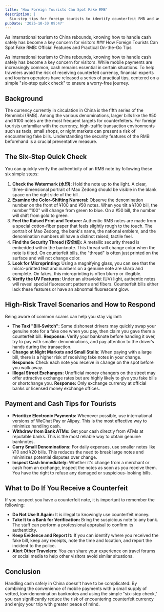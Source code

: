 ```yaml
---
title: 'How Foreign Tourists Can Spot Fake RMB'
description: |
  Six-step tips for foreign tourists to identify counterfeit RMB and avoid taxi and night market scams.
pubDate: '2025-10-30 09:47'
---
```



As international tourism to China rebounds, knowing how to handle cash safely has become a key concern for visitors.###
How Foreign Tourists Can Spot Fake RMB: Official Features and Practical On-the-Go Tips

As international tourism to China rebounds, knowing how to handle cash safely has become a key concern for visitors.
While mobile payments are increasingly common, cash remains essential in certain situations. To help travelers avoid the
risk of receiving counterfeit currency, financial experts and tourism operators have released a series of practical
tips, centered on a simple "six-step quick check" to ensure a worry-free journey.

## **Background**

The currency currently in circulation in China is the fifth series of the Renminbi (RMB). Among the various
denominations, larger bills like the ¥50 and ¥100 notes are the most frequent targets for counterfeiters. For foreign
tourists unfamiliar with the currency, high-traffic transaction environments such as taxis, small shops, or night
markets can present a risk of encountering fake bills. Understanding the security features of the RMB beforehand is a
crucial preventative measure.

## **The Six-Step Quick Check**

You can quickly verify the authenticity of an RMB note by following these six simple steps:

1. **Check the Watermark (水印):** Hold the note up to the light. A clear, three-dimensional portrait of Mao Zedong
   should be visible in the blank space on the right side of the bill.
2. **Examine the Color-Shifting Numeral:** Observe the denomination number on the front of ¥100 and ¥50 notes. When you
   tilt a ¥100 bill, the number "100" will change from green to blue. On a ¥50 bill, the number will shift from gold to
   green.
3. **Feel the Raised Print and Texture:** Authentic RMB notes are made from a special cotton-fiber paper that feels
   slightly rough to the touch. The portrait of Mao Zedong, the bank's name, the national emblem, and the denomination
   numbers all have a distinct raised, tactile feel.
4. **Find the Security Thread (安全线):** A metallic security thread is embedded within the banknote. This thread will
   change color when the note is tilted. On counterfeit bills, the "thread" is often just printed on the surface and
   will not change color.
5. **Look for Microprinting:** Using a magnifying glass, you can see that the micro-printed text and numbers on a
   genuine note are sharp and complete. On fakes, this microprinting is often blurry or illegible.
6. **Verify the UV Features:** Under an ultraviolet (UV) light, authentic notes will reveal special fluorescent patterns
   and fibers. Counterfeit bills either lack these features or have an abnormal fluorescent glow.

## **High-Risk Travel Scenarios and How to Respond**

Being aware of common scams can help you stay vigilant:

- **The Taxi "Bill-Switch":** Some dishonest drivers may quickly swap your genuine note for a fake one when you pay,
  then claim you gave them a counterfeit bill. **Response:** Verify your banknote before handing it over, try to pay
  with smaller denominations, and pay attention to the driver’s hands during the transaction.
- **Change at Night Markets and Small Stalls:** When paying with a large bill, there is a higher risk of receiving fake
  notes in your change. **Response:** Check each note you receive in change on the spot before you walk away.
- **Illegal Street Exchanges:** Unofficial money changers on the street may offer attractive exchange rates but are
  highly likely to give you fake bills or shortchange you. **Response:** Only exchange currency at official banks or
  licensed money exchange offices.

## **Payment and Cash Tips for Tourists**

- **Prioritize Electronic Payments:** Whenever possible, use international versions of WeChat Pay or Alipay. This is the
  most effective way to minimize handling cash.
- **Withdraw from Bank ATMs:** Get your cash directly from ATMs at reputable banks. This is the most reliable way to
  obtain genuine banknotes.
- **Carry Small Denominations:** For daily expenses, use smaller notes like ¥10 and ¥20 bills. This reduces the need to
  break large notes and minimizes potential disputes over change.
- **Inspect Cash Immediately:** Whether it's change from a merchant or cash from an exchange, inspect the notes as soon
  as you receive them. You have the right to refuse any damaged or suspicious-looking bills.

## **What to Do If You Receive a Counterfeit**

If you suspect you have a counterfeit note, it is important to remember the following:

- **Do Not Use It Again:** It is illegal to knowingly use counterfeit money.
- **Take It to a Bank for Verification:** Bring the suspicious note to any bank. The staff can perform a professional
  appraisal to confirm its authenticity.
- **Keep Evidence and Report It:** If you can identify where you received the fake bill, keep any receipts, note the
  time and location, and report the incident to the police.
- **Alert Other Travelers:** You can share your experience on travel forums or social media to help other visitors avoid
  similar situations.

## **Conclusion**

Handling cash safely in China doesn't have to be complicated. By combining the convenience of mobile payments with a
small supply of vetted, low-denomination banknotes and using the simple "six-step check," you can significantly reduce
the risk of encountering counterfeit currency and enjoy your trip with greater peace of mind.

